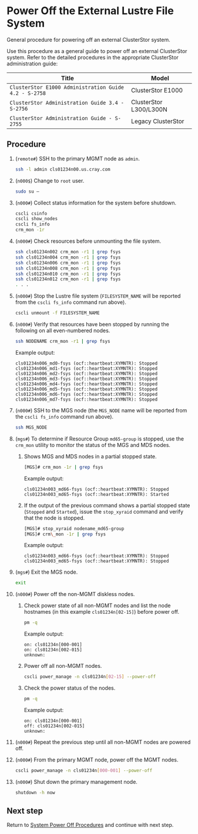 # Power Off the External Lustre File System

General procedure for powering off an external ClusterStor system.

Use this procedure as a general guide to power off an external ClusterStor system. Refer to the detailed procedures in the appropriate ClusterStor administration guide:

|Title|Model|
|-----|-----|
|`ClusterStor E1000 Administration Guide 4.2 - S-2758`|ClusterStor E1000|
|`ClusterStor Administration Guide 3.4 - S-2756`|ClusterStor L300/L300N|
|`ClusterStor Administration Guide - S-2755`|Legacy ClusterStor|

## Procedure

1. (`remote#`) SSH to the primary MGMT node as `admin`.

    ```bash
    ssh -l admin cls01234n00.us.cray.com
    ```

1. (`n000$`) Change to `root` user.

    ```bash
    sudo su –
    ```

1. (`n000#`) Collect status information for the system before shutdown.

    ```bash
    cscli csinfo
    cscli show_nodes
    cscli fs_info
    crm_mon -1r
    ```

1. (`n000#`) Check resources before unmounting the file system.

    ```bash
    ssh cls01234n002 crm_mon -r1 | grep fsys
    ssh cls01234n004 crm_mon -r1 | grep fsys
    ssh cls01234n006 crm_mon -r1 | grep fsys
    ssh cls01234n008 crm_mon -r1 | grep fsys
    ssh cls01234n010 crm_mon -r1 | grep fsys
    ssh cls01234n012 crm_mon -r1 | grep fsys
    . . .
    ```

1. (`n000#`) Stop the Lustre file system (`FILESYSTEM_NAME` will be reported from the `cscli fs_info` command run above).

    ```bash
    cscli unmount -f FILESYSTEM_NAME
    ```

1. (`n000#`) Verify that resources have been stopped by running the following on all even-numbered nodes.

    ```bash
    ssh NODENAME crm_mon -r1 | grep fsys
    ```

    Example output:

    ```text
    cls01234n006_md0-fsys (ocf::heartbeat:XYMNTR): Stopped
    cls01234n006_md1-fsys (ocf::heartbeat:XYMNTR): Stopped
    cls01234n006_md2-fsys (ocf::heartbeat:XYMNTR): Stopped
    cls01234n006_md3-fsys (ocf::heartbeat:XYMNTR): Stopped
    cls01234n006_md4-fsys (ocf::heartbeat:XYMNTR): Stopped
    cls01234n006_md5-fsys (ocf::heartbeat:XYMNTR): Stopped
    cls01234n006_md6-fsys (ocf::heartbeat:XYMNTR): Stopped
    cls01234n006_md7-fsys (ocf::heartbeat:XYMNTR): Stopped
    ```

1. (`n000#`) SSH to the MGS node (the `MGS_NODE` name will be reported from the `cscli fs_info` command run above).

    ```bash
    ssh MGS_NODE
    ```

1. (`mgs#`) To determine if Resource Group `md65-group` is stopped, use the `crm_mon` utility to monitor the status of the MGS and MDS nodes.

    1. Shows MGS and MDS nodes in a partial stopped state.

        ```bash
        [MGS]# crm_mon -1r | grep fsys
        ```

        Example output:

        ```text
        cls01234n003_md66-fsys (ocf::heartbeat:XYMNTR): Stopped
        cls01234n003_md65-fsys (ocf::heartbeat:XYMNTR): Started
        ```

    1. If the output of the previous command shows a partial stopped state (`Stopped` and `Started`), issue the `stop_xyraid` command and verify that the node is stopped.

        ```bash
        [MGS]# stop_xyraid nodename_md65-group
        [MGS]# crm\_mon -1r | grep fsys
        ```

        Example output:

        ```text
        cls01234n003_md66-fsys (ocf::heartbeat:XYMNTR): Stopped
        cls01234n003_md65-fsys (ocf::heartbeat:XYMNTR): Stopped
        ```

1. (`mgs#`) Exit the MGS node.

    ```bash
    exit
    ```

1. (`n000#`) Power off the non-MGMT diskless nodes.

    1. Check power state of all non-MGMT nodes and list the node hostnames \(in this example `cls01234n[02-15]`\) before power off.
  
        ```bash
        pm -q
        ```
  
        Example output:
  
        ```text
        on: cls01234n[000-001]
        on: cls01234n[002-015]
        unknown:
        ```
  
    1. Power off all non-MGMT nodes.
  
        ```bash
        cscli power_manage -n cls01234n[02-15] --power-off
        ```
  
    1. Check the power status of the nodes.
  
        ```bash
        pm -q
        ```
  
        Example output:
  
        ```text
        on: cls01234n[000-001]
        off: cls01234n[002-015]
        unknown:
        ```

1. (`n000#`) Repeat the previous step until all non-MGMT nodes are powered off.

1. (`n000#`) From the primary MGMT node, power off the MGMT nodes.

    ```bash
    cscli power_manage -n cls01234n[000-001] --power-off
    ```

1. (`n000#`) Shut down the primary management node.

    ```bash
    shutdown -h now
    ```

## Next step

Return to [System Power Off Procedures](System_Power_Off_Procedures.md) and continue with next step.

